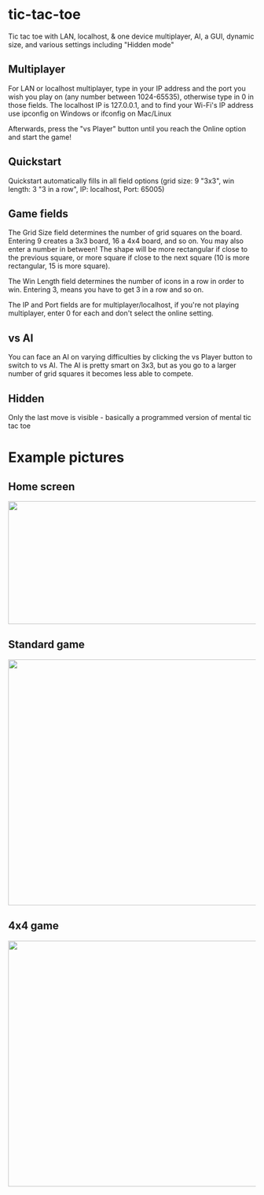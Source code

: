 # tic-tac-toe
Tic tac toe with LAN, localhost, & one device multiplayer, AI, a GUI, dynamic size, and various settings including "Hidden mode"

## Multiplayer
For LAN or localhost multiplayer, type in your IP address and the port you wish you play on (any number between 1024-65535), otherwise type in 0 in those fields. The localhost IP is 127.0.0.1, and to find your Wi-Fi's IP address use ipconfig on Windows or ifconfig on Mac/Linux

Afterwards, press the "vs Player" button until you reach the Online option and start the game!

## Quickstart
Quickstart automatically fills in all field options (grid size: 9 "3x3", win length: 3 "3 in a row", IP: localhost, Port: 65005)

## Game fields
The Grid Size field determines the number of grid squares on the board. Entering 9 creates a 3x3 board, 16 a 4x4 board, and so on. You may also enter a number in between! The shape will be more rectangular if close to the previous square, or more square if close to the next square (10 is more rectangular, 15 is more square).

The Win Length field determines the number of icons in a row in order to win. Entering 3, means you have to get 3 in a row and so on.

The IP and Port fields are for multiplayer/localhost, if you're not playing multiplayer, enter 0 for each and don't select the online setting.

## vs AI
You can face an AI on varying difficulties by clicking the vs Player button to switch to vs AI. The AI is pretty smart on 3x3, but as you go to a larger number of grid squares it becomes less able to compete.

## Hidden
Only the last move is visible - basically a programmed version of mental tic tac toe

# Example pictures

## Home screen
<img src="https://github.com/ZovcIfzm/tic-tac-toe/blob/master/img/mainScreen.png" width="1000" height="250">

## Standard game
<img src="https://github.com/ZovcIfzm/tic-tac-toe/blob/master/img/standardGame.png" width="1000" height="500">

## 4x4 game
<img src="https://github.com/ZovcIfzm/tic-tac-toe/blob/master/img/4x4.png" width="1000" height="500">
